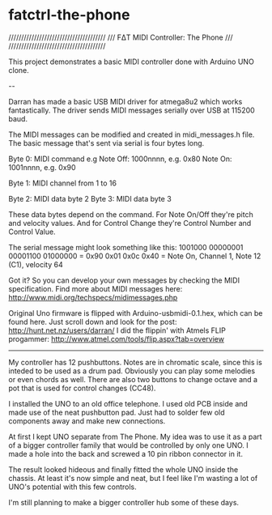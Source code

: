 # fatctrl-the-phone
//////////////////////////////////////
/// FΔT MIDI Controller: The Phone ///
//////////////////////////////////////

This project demonstrates a basic MIDI controller done with
Arduino UNO clone.

--

Darran has made a basic USB MIDI driver for atmega8u2 which works fantastically. 
The driver sends MIDI messages serially over USB at 115200 baud.

The MIDI messages can be modified and created in midi_messages.h file. The basic message that's sent via serial is four bytes long.

Byte 0: MIDI command
  e.g Note Off: 1000nnnn, e.g. 0x80
      Note On: 1001nnnn, e.g. 0x90

Byte 1: MIDI channel from 1 to 16

Byte 2: MIDI data byte 2
Byte 3: MIDI data byte 3

These data bytes depend on the command. For Note On/Off they're pitch and velocity values.
And for Control Change they're Control Number and Control Value.

The serial message might look something like this:
1001000 00000001 00001100 01000000 
= 0x90 0x01 0x0c 0x40
= Note On, Channel 1, Note 12 (C1), velocity 64

Got it? So you can develop your own messages by checking the MIDI specification.
Find more about MIDI messages here: http://www.midi.org/techspecs/midimessages.php

Original Uno firmware is flipped with Arduino-usbmidi-0.1.hex, which can be found here. Just scroll down and look for the post:
http://hunt.net.nz/users/darran/
I did the flippin' with Atmels FLIP progammer:
http://www.atmel.com/tools/flip.aspx?tab=overview

----------------------------------------------------------------------------

My controller has 12 pushbuttons. Notes are in chromatic scale, since 
this is inteded to be used as a drum pad. Obviously you can play some melodies
or even chords as well. There are also two buttons to change octave and a pot 
that is used for control changes (CC48).

I installed the UNO to an old office telephone. I used old PCB inside and made use of
the neat pushbutton pad. Just had to solder few old components away and make new connections.

At first I kept UNO separate from The Phone. My idea was to use it as a part of a bigger
controller family that would be controlled by only one UNO. I made a hole into the back 
and screwed a 10 pin ribbon connector in it. 

The result looked hideous and finally fitted the whole UNO inside the chassis. At least it's
now simple and neat, but I feel like I'm wasting a lot of UNO's potential with this few controls. 

I'm still planning to make a bigger controller hub some of these days.

